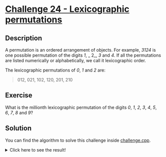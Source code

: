 # [Challenge 24 - Lexicographic permutations](https://projecteuler.net/problem=24)

## Description

A permutation is an ordered arrangement of objects. For example, _3124_ is one possible permutation of the digits _1_, _
2_, _3_ and _4_. If all the permutations are listed numerically or alphabetically, we call it lexicographic order.

The lexicographic permutations of _0_, _1_ and _2_ are:

> 012, 021, 102, 120, 201, 210

## Exercise

What is the millionth lexicographic permutation of the digits _0_, _1_, _2_, _3_, _4_, _5_, _6_, _7_, _8_ and _9_?

## Solution

You can find the algorithm to solve this challenge inside [challenge.cpp](challenge.cpp).

<details>
  <summary>Click here to see the result!</summary>

Result is: `2,783,915,460`
</details>
